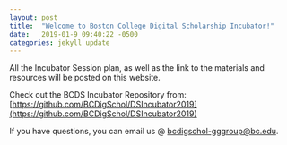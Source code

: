 ```yaml
---
layout: post
title:  "Welcome to Boston College Digital Scholarship Incubator!"
date:   2019-01-9 09:40:22 -0500
categories: jekyll update
---
```

All the Incubator Session plan, as well as the link to the materials and resources will be posted on this website.

Check out the BCDS Incubator Repository from: [https://github.com/BCDigSchol/DSIncubator2019](https://github.com/BCDigSchol/DSIncubator2019)

If you have questions, you can email us @ [bcdigschol-gggroup@bc.edu](bcdigschol-gggroup@bc.edu).
